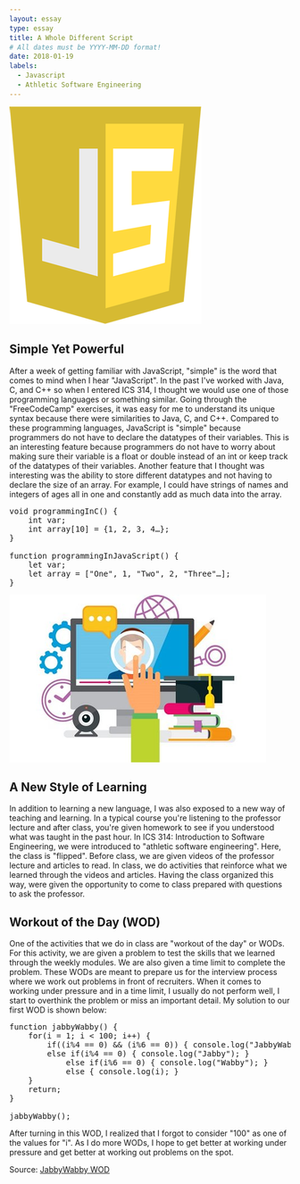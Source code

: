 ```yaml
---
layout: essay
type: essay
title: A Whole Different Script 
# All dates must be YYYY-MM-DD format!
date: 2018-01-19
labels:
  - Javascript
  - Athletic Software Engineering
---
```


<img class="ui medium right floated rounded image" src="../images/javascript_logo.png">

## Simple Yet Powerful
After a week of getting familiar with JavaScript, "simple" is the word that comes to mind when I hear "JavaScript". In the past I've worked with Java, C, and C++ so when I entered  ICS 314, I thought we would use one of those programming languages or something similar. Going through the "FreeCodeCamp" exercises, it was easy for me to understand its unique syntax because there were similarities to Java, C, and C++. Compared to these programming languages, JavaScript is "simple" because programmers do not have to declare the datatypes of their variables. This is an interesting feature because programmers do not have to worry about making sure their variable is a float or double instead of an int or keep track of the datatypes of their variables. Another feature that I thought was interesting was the ability to store different datatypes and not having to declare the size of an array. For example, I could have strings of names and integers of ages all in one and constantly add as much data into the array. 

<pre>
void programmingInC() {
	int var;
	int array[10] = {1, 2, 3, 4…};
}

function programmingInJavaScript() {
	let var;
	let array = ["One", 1, "Two", 2, "Three"…];
}
</pre>

<img class="ui small right floated rounded image" src="../images/FlippedClassroom.jpg">

## A New Style of Learning
In addition to learning a new language, I was also exposed to a new way of teaching and learning. In a typical course you're listening to the professor lecture and after class, you're given homework to see if you understood what was taught in the past hour. In ICS 314: Introduction to Software Engineering, we were introduced to "athletic software engineering". Here, the class is "flipped". Before class, we are given videos of the professor lecture and articles to read. In class, we do activities that reinforce what we learned through the videos and articles. Having the class organized this way, were given the opportunity to come to class prepared with questions to ask the professor. 

## Workout of the Day (WOD)
One of the activities that we do in class are "workout of the day" or WODs. For this activity, we are given a problem to test the skills that we learned through the weekly modules. We are also given a time limit to complete the problem. These WODs are meant to prepare us for the interview process where we work out problems in front of recruiters. When it comes to working under pressure and in a time limit, I usually do not perform well, I start to overthink the problem or miss an important detail. My solution to our first WOD is shown below: 

<pre>
function jabbyWabby() {
  	for(i = 1; i < 100; i++) {
  		if((i%4 == 0) && (i%6 == 0)) { console.log("JabbyWabby"); }
   		else if(i%4 == 0) { console.log("Jabby"); }
    		else if(i%6 == 0) { console.log("Wabby"); }
    		else { console.log(i); }
  	}
  	return;
}

jabbyWabby();
</pre>

After turning in this WOD, I realized that I forgot to consider "100" as one of the values for "i". As I do more WODs, I hope to get better at working under pressure and get better at working out problems on the spot.  

Source: <a href="http://goo.gl/S2Wbkj"><i class=""></i>JabbyWabby WOD</a>

